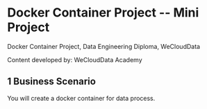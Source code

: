 # Docker Container Project -- Mini Project

Docker Container Project, Data Engineering Diploma, WeCloudData

Content developed by: WeCloudData Academy

## 1 Business Scenario

You will create a docker container for data process.
